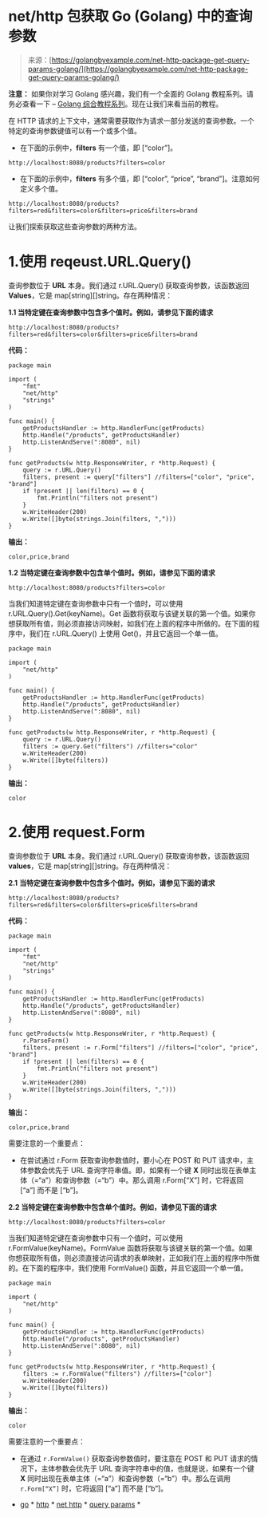 <!--yml

类别：未分类

日期：2024-10-13 06:02:36

-->

# net/http 包获取 Go (Golang) 中的查询参数

> 来源：[https://golangbyexample.com/net-http-package-get-query-params-golang/](https://golangbyexample.com/net-http-package-get-query-params-golang/)

**注意：** 如果你对学习 Golang 感兴趣，我们有一个全面的 Golang 教程系列。请务必查看一下 – [Golang 综合教程系列](https://golangbyexample.com/golang-comprehensive-tutorial/)。现在让我们来看当前的教程。

在 HTTP 请求的上下文中，通常需要获取作为请求一部分发送的查询参数。一个特定的查询参数键值可以有一个或多个值。

+   在下面的示例中，**filters** 有一个值，即 [“color”]。

```
http://localhost:8080/products?filters=color
```

+   在下面的示例中，**filters** 有多个值，即 [“color”, “price”, “brand”]。注意如何定义多个值。

```
http://localhost:8080/products?filters=red&filters=color&filters=price&filters=brand
```

让我们探索获取这些查询参数的两种方法。

# 1.**使用 reqeust.URL.Query()**

查询参数位于 **URL** 本身。我们通过 r.URL.Query() 获取查询参数，该函数返回 **Values**，它是 map[string][]string。存在两种情况：

**1.1 当特定键在查询参数中包含多个值时。例如，请参见下面的请求**

```
http://localhost:8080/products?filters=red&filters=color&filters=price&filters=brand
```

**代码：**

```
package main

import (
    "fmt"
    "net/http"
    "strings"
)

func main() {
    getProductsHandler := http.HandlerFunc(getProducts)
    http.Handle("/products", getProductsHandler)
    http.ListenAndServe(":8080", nil)
}

func getProducts(w http.ResponseWriter, r *http.Request) {
    query := r.URL.Query()
    filters, present := query["filters"] //filters=["color", "price", "brand"]
    if !present || len(filters) == 0 {
        fmt.Println("filters not present")
    }
    w.WriteHeader(200)
    w.Write([]byte(strings.Join(filters, ",")))
}
```

**输出：**

```
color,price,brand 
```

**1.2 当特定键在查询参数中包含单个值时。例如，请参见下面的请求**

```
http://localhost:8080/products?filters=color
```

当我们知道特定键在查询参数中只有一个值时，可以使用 r.URL.Query().Get(keyName)。Get 函数将获取与该键关联的第一个值。如果你想获取所有值，则必须直接访问映射，如我们在上面的程序中所做的。在下面的程序中，我们在 r.URL.Query() 上使用 Get()，并且它返回一个单一值。

```
package main

import (
    "net/http"
)

func main() {
    getProductsHandler := http.HandlerFunc(getProducts)
    http.Handle("/products", getProductsHandler)
    http.ListenAndServe(":8080", nil)
}

func getProducts(w http.ResponseWriter, r *http.Request) {
    query := r.URL.Query()
    filters := query.Get("filters") //filters="color"
    w.WriteHeader(200)
    w.Write([]byte(filters))
}
```

**输出：**

```
color
```

# **2.使用 request.Form**

查询参数位于 **URL** 本身。我们通过 r.URL.Query() 获取查询参数，该函数返回 **values**，它是 map[string][]string。存在两种情况：

**2.1** **当特定键在查询参数中包含多个值时。例如，请参见下面的请求**

```
http://localhost:8080/products?filters=red&filters=color&filters=price&filters=brand
```

**代码：**

```
package main

import (
    "fmt"
    "net/http"
    "strings"
)

func main() {
    getProductsHandler := http.HandlerFunc(getProducts)
    http.Handle("/products", getProductsHandler)
    http.ListenAndServe(":8080", nil)
}

func getProducts(w http.ResponseWriter, r *http.Request) {
    r.ParseForm()
    filters, present := r.Form["filters"] //filters=["color", "price", "brand"]
    if !present || len(filters) == 0 {
        fmt.Println("filters not present")
    }
    w.WriteHeader(200)
    w.Write([]byte(strings.Join(filters, ",")))
}
```

**输出：**

```
color,price,brand
```

需要注意的一个重要点：

+   在尝试通过 r.Form 获取查询参数值时，要小心在 POST 和 PUT 请求中，主体参数会优先于 URL 查询字符串值。即，如果有一个键 **X** 同时出现在表单主体（=“a”）和查询参数（=“b”）中。那么调用 r.Form[“X”] 时，它将返回 [“a”] 而不是 [“b”]。

**2.2 当特定键在查询参数中包含单个值时。例如，请参见下面的请求**

```
http://localhost:8080/products?filters=color
```

当我们知道特定键在查询参数中只有一个值时，可以使用 r.FormValue(keyName)。FormValue 函数将获取与该键关联的第一个值。如果你想获取所有值，则必须直接访问请求的表单映射，正如我们在上面的程序中所做的。在下面的程序中，我们使用 FormValue() 函数，并且它返回一个单一值。

```
package main

import (
    "net/http"
)

func main() {
    getProductsHandler := http.HandlerFunc(getProducts)
    http.Handle("/products", getProductsHandler)
    http.ListenAndServe(":8080", nil)
}

func getProducts(w http.ResponseWriter, r *http.Request) {
    filters := r.FormValue("filters") //filters=["color"]
    w.WriteHeader(200)
    w.Write([]byte(filters))
}
```

**输出：**

```
color
```

需要注意的一个重要点：

+   在通过 `r.FormValue()` 获取查询参数值时，要注意在 POST 和 PUT 请求的情况下，主体参数会优先于 URL 查询字符串中的值，也就是说，如果有一个键 **X** 同时出现在表单主体（=“a”）和查询参数（=“b”）中。那么在调用 `r.Form[“X”]` 时，它将返回 [“a”] 而不是 [“b”]。

+   [go](https://golangbyexample.com/tag/go/) *   [http](https://golangbyexample.com/tag/http/) *   [net http](https://golangbyexample.com/tag/net-http/) *   [query params](https://golangbyexample.com/tag/query-params/) *
